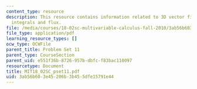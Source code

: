 ```yaml
---
content_type: resource
description: This resource contains information related to 3D vector fields, surface
  integrals and flux.
file: /media/courses/18-02sc-multivariable-calculus-fall-2010/3ab56b603e45206b3b455dfe15791e44_MIT18_02SC_pset11.pdf
file_type: application/pdf
learning_resource_types: []
ocw_type: OCWFile
parent_title: Problem Set 11
parent_type: CourseSection
parent_uid: e551f36b-8726-957b-dbfc-f83bac110097
resourcetype: Document
title: MIT18_02SC_pset11.pdf
uid: 3ab56b60-3e45-206b-3b45-5dfe15791e44
---
```

